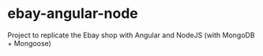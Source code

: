 # ebay-angular-node
Project to replicate the Ebay shop with Angular and NodeJS (with MongoDB + Mongoose)
